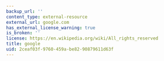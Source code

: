 ```yaml
---
backup_url: ''
content_type: external-resource
external_url: google.com
has_external_license_warning: true
is_broken: ''
license: https://en.wikipedia.org/wiki/All_rights_reserved
title: google
uid: 2ceaf03f-9760-459a-be82-90879611d63f
---
```

